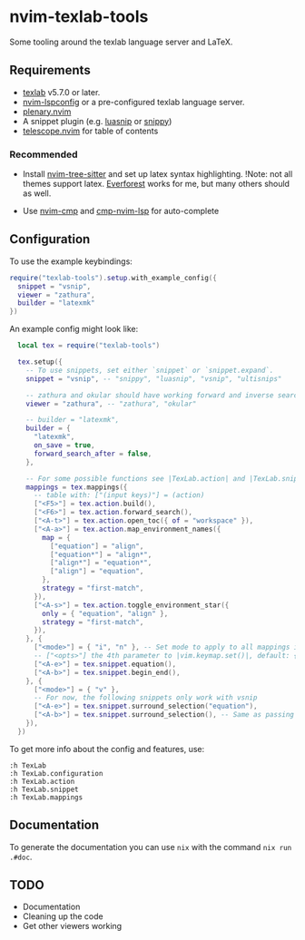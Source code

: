 # nvim-texlab-tools

Some tooling around the texlab language server and LaTeX.

## Requirements

* [texlab](https://github.com/latex-lsp/texlab) v5.7.0 or later.
* [nvim-lspconfig](https://github.com/neovim/nvim-lspconfig) or a pre-configured texlab language server.
* [plenary.nvim](https://github.com/nvim-lua/plenary.nvim)
* A snippet plugin (e.g. [luasnip](https://github.com/L3MON4D3/LuaSnip) or [snippy](https://github.com/dcampos/nvim-snippy))
* [telescope.nvim](https://github.com/nvim-telescope/telescope.nvim) for table of contents

### Recommended

* Install [nvim-tree-sitter](https://github.com/nvim-treesitter/nvim-treesitter) and set up latex syntax highlighting. !Note: not all themes support latex. [Everforest](https://github.com/sainnhe/everforest) works for me, but many others should as well.

* Use [nvim-cmp](https://github.com/hrsh7th/nvim-cmp) and [cmp-nvim-lsp](https://github.com/hrsh7th/cmp-nvim-lsp) for auto-complete
## Configuration

To use the example keybindings:
```lua
require("texlab-tools").setup.with_example_config({
  snippet = "vsnip",
  viewer = "zathura",
  builder = "latexmk"
})
```
An example config might look like:
```lua
  local tex = require("texlab-tools")

  tex.setup({
    -- To use snippets, set either `snippet` or `snippet.expand`.
    snippet = "vsnip", -- "snippy", "luasnip", "vsnip", "ultisnips"

    -- zathura and okular should have working forward and inverse search out of the box!
    viewer = "zathura", -- "zathura", "okular"

    -- builder = "latexmk",
    builder = {
      "latexmk",
      on_save = true,
      forward_search_after = false,
    },

    -- For some possible functions see |TexLab.action| and |TexLab.snippet|.
    mappings = tex.mappings({
      -- table with: ["(input keys)"] = (action)
      ["<F5>"] = tex.action.build(),
      ["<F6>"] = tex.action.forward_search(),
      ["<A-t>"] = tex.action.open_toc({ of = "workspace" }),
      ["<A-a>"] = tex.action.map_environment_names({
        map = {
          ["equation"] = "align",
          ["equation*"] = "align*",
          ["align*"] = "equation*",
          ["align"] = "equation",
        },
        strategy = "first-match",
      }),
      ["<A-s>"] = tex.action.toggle_environment_star({
        only = { "equation", "align" },
        strategy = "first-match",
      }),
    }, {
      ["<mode>"] = { "i", "n" }, -- Set mode to apply to all mappings in this table. Default is {"n"}
      -- ["<opts>"] the 4th parameter to |vim.keymap.set()|, default: {}
      ["<A-e>"] = tex.snippet.equation(),
      ["<A-b>"] = tex.snippet.begin_end(),
    }, {
      ["<mode>"] = { "v" },
      -- For now, the following snippets only work with vsnip
      ["<A-e>"] = tex.snippet.surround_selection("equation"),
      ["<A-b>"] = tex.snippet.surround_selection(), -- Same as passing "$1"
    }),
  })
```

To get more info about the config and features, use:
```
:h TexLab
:h TexLab.configuration
:h TexLab.action
:h TexLab.snippet
:h TexLab.mappings
```

## Documentation

To generate the documentation you can use `nix` with the command `nix run .#doc`.

## TODO

* Documentation
* Cleaning up the code
* Get other viewers working
